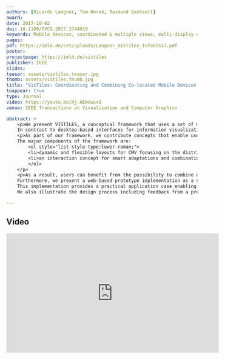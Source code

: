```yaml
---
authors: [Ricardo Langner, Tom Horak, Raimund Dachselt]
award:
date: 2017-10-02
doi: 10.1109/TVCG.2017.2744019
keywords: Mobile devices, coordinated & multiple views, multi-display environment, cross-device interaction
pages:
pdf: https://imld.de/cnt/uploads/Langner_VisTiles_InfoVis17.pdf
poster:
projectpage: https://imld.de/vistiles
publisher: IEEE
slides:
teaser: assets/vistiles.teaser.jpg
thumb: assets/vistiles.thumb.jpg
title: "VisTiles: Coordinating and Combining Co-located Mobile Devices for Visual Data Exploration"
toappear: true
type: Journal
video: https://youtu.be/Xj-AEmUwsvQ
venue: IEEE Transactions on Visualization and Computer Graphics

abstract: >
    <p>We present VISTILES, a conceptual framework that uses a set of mobile devices to distribute and coordinate visualization views for the exploration of multivariate data.
    In contrast to desktop-based interfaces for information visualization, mobile devices offer the potential to provide a dynamic and user-defined interface supporting co-located collaborative data exploration with different individual workflows.</p>
    <p>As part of our framework, we contribute concepts that enable users to interact with coordinated & multiple views (CMV) that are distributed across several mobile devices.
    The major components of the framework are:
        <ol style="list-style-type:lower-roman;">
        <li>dynamic and flexible layouts for CMV focusing on the distribution of views and</li>
        <li>an interaction concept for smart adaptations and combinations of visualizations utilizing explicit side-by-side arrangements of devices.</li>
        </ol>
    </p>
    <p>As a result, users can benefit from the possibility to combine devices and organize them in meaningful spatial layouts.
    Furthermore, we present a web-based prototype implementation as a specific instance of our concepts.
    This implementation provides a practical application case enabling users to explore a multivariate data collection.
    We also illustrate the design process including feedback from a preliminary user study, which informed the design of both the concepts and the final prototype.</p>

---
```


## Video
<iframe width="560" height="315" src="https://www.youtube.com/embed/Xj-AEmUwsvQ" frameborder="0" allowfullscreen></iframe>